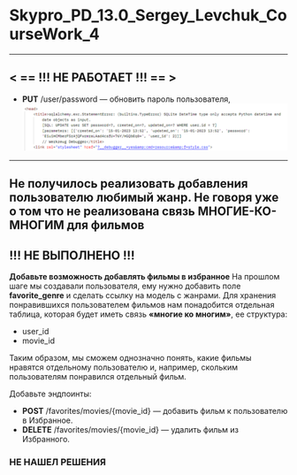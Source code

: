 # Skypro_PD_13.0_Sergey_Levchuk_CourseWork_4

---
## < == !!! НЕ РАБОТАЕТ !!! == >

- **PUT** /user/password — обновить пароль пользователя,
![img.png](img.png)
***

## Не получилось реализовать добавления пользователю любимый жанр. Не говоря уже о том что не реализована связь МНОГИЕ-КО-МНОГИМ для фильмов

## !!! НЕ ВЫПОЛНЕНО !!!
**Добавьте возможность добавлять фильмы в избранное**
На прошлом шаге мы создавали пользователя, ему нужно добавить поле **favorite_genre** и сделать ссылку на модель с жанрами.
Для хранения понравившихся пользователем фильмов нам понадобится отдельная таблица, которая будет иметь связь **«многие ко многим»**, ее структура:
- user_id
- movie_id

Таким образом, мы сможем однозначно понять, какие фильмы нравятся отдельному пользователю и, например, скольким пользователям понравился отдельный фильм.

Добавьте эндпоинты:
- **POST** /favorites/movies/{movie_id} — добавить фильм к пользователю в Избранное.
- **DELETE** /favorites/movies/{movie_id} — удалить фильм из Избранного.

### НЕ НАШЕЛ РЕШЕНИЯ 